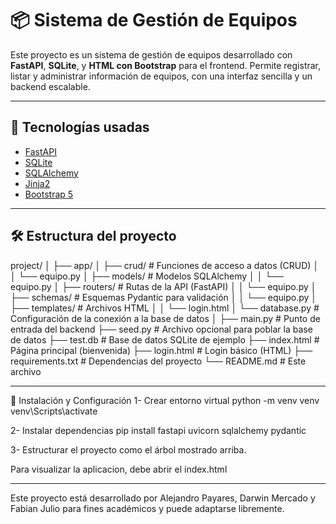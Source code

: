 # 📦 Sistema de Gestión de Equipos

Este proyecto es un sistema de gestión de equipos desarrollado con **FastAPI**, **SQLite**, y **HTML con Bootstrap** para el frontend. Permite registrar, listar y administrar información de equipos, con una interfaz sencilla y un backend escalable.

---

## 🚀 Tecnologías usadas

- [FastAPI](https://fastapi.tiangolo.com/)
- [SQLite](https://www.sqlite.org/)
- [SQLAlchemy](https://www.sqlalchemy.org/)
- [Jinja2](https://jinja.palletsprojects.com/)
- [Bootstrap 5](https://getbootstrap.com/)

---

## 🛠️ Estructura del proyecto

project/
│
├── app/
│ ├── crud/ # Funciones de acceso a datos (CRUD)
│ │ └── equipo.py
│ ├── models/ # Modelos SQLAlchemy
│ │ └── equipo.py
│ ├── routers/ # Rutas de la API (FastAPI)
│ │ └── equipo.py
│ ├── schemas/ # Esquemas Pydantic para validación
│ │ └── equipo.py
│ ├── templates/ # Archivos HTML
│ │ └── login.html
│ └── database.py # Configuración de la conexión a la base de datos
│
├── main.py # Punto de entrada del backend
├── seed.py # Archivo opcional para poblar la base de datos
├── test.db # Base de datos SQLite de ejemplo
├── index.html # Página principal (bienvenida)
├── login.html # Login básico (HTML)
├── requirements.txt # Dependencias del proyecto
└── README.md # Este archivo

--------------------------------------------------------------------------

🔧 Instalación y Configuración
1- Crear entorno virtual
python -m venv venv
venv\Scripts\activate


2- Instalar dependencias
pip install fastapi uvicorn sqlalchemy pydantic

3- Estructurar el proyecto como el árbol mostrado arriba.

Para visualizar la aplicacion, debe abrir el index.html

-------------------------------------------

Este proyecto está desarrollado por Alejandro Payares, Darwin Mercado y Fabian Julio para fines académicos y puede adaptarse libremente.
